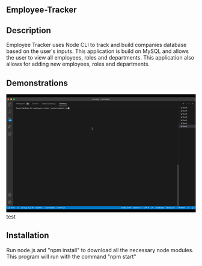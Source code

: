 ## Employee-Tracker

## Description
Employee Tracker uses Node CLI to track and build companies database based on the user's inputs. This application is build on MySQL and allows the user to view all employees, roles and departments. This application also allows for adding new employees, roles and departments.  

## Demonstrations

![gif](https://github.com/JuneXll/employee-tracker/blob/main/demo.gif)
test


## Installation
Run node.js and "npm install" to download all the necessary node modules. This program will run with the command "npm start"
